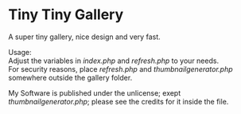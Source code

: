 # Tiny Tiny Gallery
A super tiny gallery, nice design and very fast.

Usage:  
Adjust the variables in *index.php* and *refresh.php* to your needs.  
For security reasons, place *refresh.php* and *thumbnailgenerator.php* somewhere outside the gallery folder.  

My Software is published under the unlicense; exept *thumbnailgenerator.php*; please see the credits for it inside the file.
